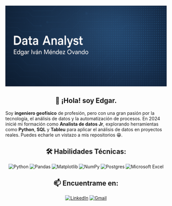 ![Banner](banner.png)

<div align="center">
  
## 👋 ¡Hola! soy Edgar.

<div>

<div align="left">

Soy **ingeniero geofísico** de profesión, pero con una gran pasión por la tecnología, el análisis de datos y la automatización de procesos. En 2024 inicié mi formación como **Analista de datos Jr**, explorando herramientas como **Python**, **SQL** y **Tableu** para aplicar el análisis de datos en proyectos reales. Puedes echarle un vistazo a mis repositorios 😁.

<div>

<div align="center">

## 🛠️ Habilidades Técnicas:

![Python](https://img.shields.io/badge/python-3670A0?style=for-the-badge&logo=python&logoColor=ffdd54)
![Pandas](https://img.shields.io/badge/pandas-%23150458.svg?style=for-the-badge&logo=pandas&logoColor=white)
![Matplotlib](https://img.shields.io/badge/Matplotlib-%23ffffff.svg?style=for-the-badge&logo=Matplotlib&logoColor=black)
![NumPy](https://img.shields.io/badge/numpy-%23013243.svg?style=for-the-badge&logo=numpy&logoColor=white)
![Postgres](https://img.shields.io/badge/postgres-%23316192.svg?style=for-the-badge&logo=postgresql&logoColor=white)
![Microsoft Excel](https://img.shields.io/badge/Microsoft_Excel-217346?style=for-the-badge&logo=microsoft-excel&logoColor=white)

## 📫 Encuentrame en:
[![LinkedIn](https://img.shields.io/badge/LinkedIn-0077B5?style=for-the-badge&logo=linkedin&logoColor=white)](https://www.linkedin.com/in/edgarmendezov/)
[![Gmail](https://img.shields.io/badge/Gmail-D14836?style=for-the-badge&logo=gmail&logoColor=white)](mailto:edgarmendeez@gmail.com)

<div>

<!--
**EdgarMdz2/EdgarMdz2** is a ✨ _special_ ✨ repository because its `README.md` (this file) appears on your GitHub profile.

Here are some ideas to get you started:

- 🔭 I’m currently working on ...
- 🌱 I’m currently learning ...
- 👯 I’m looking to collaborate on ...
- 🤔 I’m looking for help with ...
- 💬 Ask me about ...
- 📫 How to reach me: ...
- 😄 Pronouns: ...
- ⚡ Fun fact: ...
-->
